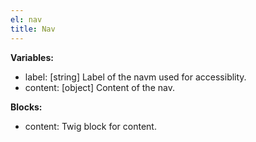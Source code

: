 ```yaml
---
el: nav
title: Nav
---
```


__Variables:__
* label: [string] Label of the navm used for accessiblity.
* content: [object] Content of the nav.

__Blocks:__
* content: Twig block for content.
